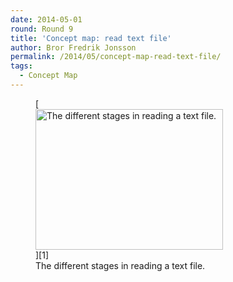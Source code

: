 ```yaml
---
date: 2014-05-01
round: Round 9
title: 'Concept map: read text file'
author: Bror Fredrik Jonsson
permalink: /2014/05/concept-map-read-text-file/
tags:
  - Concept Map
---
```

<figure id="attachment_6915" style="width: 300px;" class="wp-caption alignnone">[<img class="size-medium wp-image-6915" alt="The different stages in reading a text file." src="http://teaching.software-carpentry.org/wp-content/uploads/2014/05/concept_map_text_file-300x225.jpg" width="300" height="225" />][1]<figcaption class="wp-caption-text">The different stages in reading a text file.</figcaption></figure>

 [1]: http://teaching.software-carpentry.org/wp-content/uploads/2014/05/concept_map_text_file.jpg
